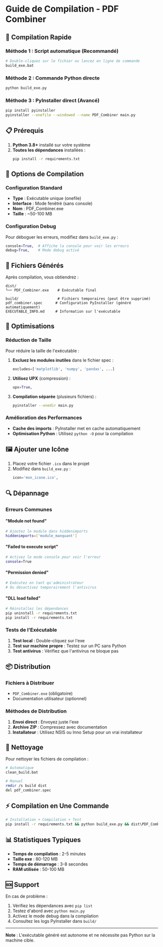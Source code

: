 # Guide de Compilation - PDF Combiner

## 🚀 Compilation Rapide

### Méthode 1 : Script automatique (Recommandé)

```bash
# Double-cliquez sur le fichier ou lancez en ligne de commande
build_exe.bat
```

### Méthode 2 : Commande Python directe

```bash
python build_exe.py
```

### Méthode 3 : PyInstaller direct (Avancé)

```bash
pip install pyinstaller
pyinstaller --onefile --windowed --name PDF_Combiner main.py
```

## 📋 Prérequis

1. **Python 3.8+** installé sur votre système
2. **Toutes les dépendances** installées :
   ```bash
   pip install -r requirements.txt
   ```

## 🔧 Options de Compilation

### Configuration Standard

- **Type** : Exécutable unique (onefile)
- **Interface** : Mode fenêtré (sans console)
- **Nom** : PDF_Combiner.exe
- **Taille** : ~50-100 MB

### Configuration Debug

Pour déboguer les erreurs, modifiez dans `build_exe.py` :

```python
console=True,  # Affiche la console pour voir les erreurs
debug=True,    # Mode debug activé
```

## 📁 Fichiers Générés

Après compilation, vous obtiendrez :

```
dist/
└── PDF_Combiner.exe    # Exécutable final

build/                  # Fichiers temporaires (peut être supprimé)
pdf_combiner.spec      # Configuration PyInstaller (généré automatiquement)
EXECUTABLE_INFO.md     # Information sur l'exécutable
```

## 🎯 Optimisations

### Réduction de Taille

Pour réduire la taille de l'exécutable :

1. **Excluez les modules inutiles** dans le fichier spec :

   ```python
   excludes=['matplotlib', 'numpy', 'pandas', ...]
   ```

2. **Utilisez UPX** (compression) :

   ```python
   upx=True,
   ```

3. **Compilation séparée** (plusieurs fichiers) :
   ```bash
   pyinstaller --onedir main.py
   ```

### Amélioration des Performances

- **Cache des imports** : PyInstaller met en cache automatiquement
- **Optimisation Python** : Utilisez `python -O` pour la compilation

## 🖼️ Ajouter une Icône

1. Placez votre fichier `.ico` dans le projet
2. Modifiez dans `build_exe.py` :
   ```python
   icon='mon_icone.ico',
   ```

## 🔍 Dépannage

### Erreurs Communes

#### "Module not found"

```bash
# Ajoutez le module dans hiddenimports
hiddenimports=['module_manquant']
```

#### "Failed to execute script"

```bash
# Activez le mode console pour voir l'erreur
console=True
```

#### "Permission denied"

```bash
# Exécutez en tant qu'administrateur
# Ou désactivez temporairement l'antivirus
```

#### "DLL load failed"

```bash
# Réinstallez les dépendances
pip uninstall -r requirements.txt
pip install -r requirements.txt
```

### Tests de l'Exécutable

1. **Test local** : Double-cliquez sur l'exe
2. **Test sur machine propre** : Testez sur un PC sans Python
3. **Test antivirus** : Vérifiez que l'antivirus ne bloque pas

## 📦 Distribution

### Fichiers à Distribuer

- `PDF_Combiner.exe` (obligatoire)
- Documentation utilisateur (optionnel)

### Méthodes de Distribution

1. **Envoi direct** : Envoyez juste l'exe
2. **Archive ZIP** : Compressez avec documentation
3. **Installateur** : Utilisez NSIS ou Inno Setup pour un vrai installateur

## 🧹 Nettoyage

Pour nettoyer les fichiers de compilation :

```bash
# Automatique
clean_build.bat

# Manuel
rmdir /s build dist
del pdf_combiner.spec
```

## ⚡ Compilation en Une Commande

```bash
# Installation + Compilation + Test
pip install -r requirements.txt && python build_exe.py && dist\PDF_Combiner.exe
```

## 📊 Statistiques Typiques

- **Temps de compilation** : 2-5 minutes
- **Taille exe** : 80-120 MB
- **Temps de démarrage** : 3-8 secondes
- **RAM utilisée** : 50-100 MB

## 🆘 Support

En cas de problème :

1. Vérifiez les dépendances avec `pip list`
2. Testez d'abord avec `python main.py`
3. Activez le mode debug dans la compilation
4. Consultez les logs PyInstaller dans `build/`

---

**Note** : L'exécutable généré est autonome et ne nécessite pas Python sur la machine cible.
